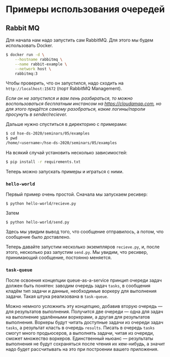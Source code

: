 # Примеры использования очередей

## Rabbit MQ
Для начала нам надо запустить сам RabbitMQ. Для этого мы будем использовать
Docker.

```bash
$ docker run -d \
    --hostname rabbitmq \
    --name rabbit-example \
    --network host \
    rabbitmq:3
```

Чтобы проверить, что он запустился, надо сходить на `http://localhost:15672` (порт RabbitMQ Management).

_Если он не запустился и вам лень разбираться, то можно воспользоваться бесплатным инстансом на https://cloudamqp.com, но для этого придётся самому разобраться, какие логины/пароли просунуть в sender/reciever._

Дальше нужно спуститься в директорию с примерами:

```bash
$ cd hse-ds-2020/seminars/05/examples
$ pwd 
/home/<username>/hse-ds-2020/seminars/05/examples
```

На всякий случай установить несколько зависимостей:

```bash
$ pip install -r requirements.txt
```

Теперь можно запускать примеры и играться с ними. 

### `hello-world`

Первый пример очень простой. Сначала мы запускаем ресивер:

```
$ python hello-world/recieve.py
```

Затем

```
$ python hello-world/send.py
```

Здесь мы увидим вывод того, что сообщение отправилось, а потом, что сообщение
было доставлено.

Теперь давайте запустим несколько экземпляров `recieve.py`, и, после этого,
несколько раз запустим `send.py`. Мы увидим, что ресивер, принимающий сообщение, постоянно меняется. 

### `task-queue`

После освоения концепции queue-as-a-service принцип очереди задач должен быть понятен: заводим очередь задач `tasks`, в сообщения кладём тип задачи и данные, необходимые воркеру для выполнения задачи. Такая штука реализована в `task-queue`.

Можно немного усложнить эту концепцию, добавив вторую очередь — для результатов выполнения. Получится две очереди — одна для задач на выполнение удалёнными воркерами, а другая для результатов выполнения. Воркеры будут читать доступные задачи из очереди задач `tasks`, а результат класть в очередь `results`.  Писать в очередь `tasks` смогут много продьюсеров, а выполнять задачи, читая из очереди, сможет множество воркеров. Единственный ньюанс — результаты выполнения не будут сохраняться после чтения их кем-нибудь, а значит надо будет рассчитывать на это при построении вашего приложения.

<!-- Здесь бы картинку с одним продьюсером и большим количеством воркеров, которые берут задачи из очереди tasks и кладут результаты в очередь results -->

